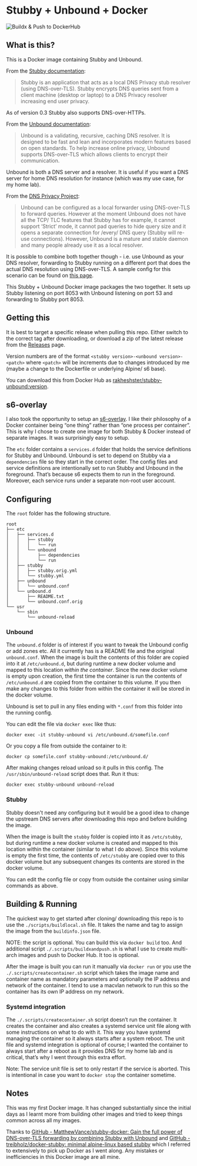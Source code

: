 # Stubby + Unbound + Docker
![Buildx & Push to DockerHub](https://github.com/rakheshster/docker-stubby-unbound/workflows/Buildx%20&%20Push%20to%20DockerHub/badge.svg)

## What is this?
This is a Docker image containing Stubby and Unbound. 

From the [Stubby documentation](https://dnsprivacy.org/wiki/display/DP/DNS+Privacy+Daemon+-+Stubby):
> Stubby is an application that acts as a local DNS Privacy stub resolver (using DNS-over-TLS). Stubby encrypts DNS queries sent from a client machine (desktop or laptop) to a DNS Privacy resolver increasing end user privacy.

As of version 0.3 Stubby also supports DNS-over-HTTPs.

From the [Unbound documentation](https://nlnetlabs.nl/projects/unbound/about/):
> Unbound is a validating, recursive, caching DNS resolver. It is designed to be fast and lean and incorporates modern features based on open standards. To help increase online privacy, Unbound supports DNS-over-TLS which allows clients to encrypt their communication. 

Unbound is both a DNS server and a resolver. It is useful if you want a DNS server for home DNS resolution for instance (which was my use case, for my home lab).

From the [DNS Privacy Project](https://dnsprivacy.org/wiki/display/DP/About+Stubby):
> Unbound can be configured as a local forwarder using DNS-over-TLS to forward queries. However at the moment Unbound does not have all the TCP/ TLC features that Stubby has for example, it cannot support ‘Strict’ mode, it cannot pad queries to hide query size and it opens a separate connection for /every/ DNS query (Stubby will re-use connections). However, Unbound is a mature and stable daemon and many people already use it as a local resolver. 

It is possible to combine both together though - i.e. use Unbound as your DNS resolver, forwarding to Stubby running on a different port that does the actual DNS resolution using DNS-over-TLS. A sample config for this scenario can be found on [this page](https://dnsprivacy.org/wiki/display/DP/DNS+Privacy+Clients#DNSPrivacyClients-Unbound/Stubbycombination). 

This Stubby + Unbound Docker image packages the two together. It sets up Stubby listening on port 8053 with Unbound listening on port 53 and forwarding to Stubby port 8053.  

## Getting this
It is best to target a specific release when pulling this repo. Either switch to the correct tag after downloading, or download a zip of the latest release from the [Releases](https://github.com/rakheshster/docker-stubby-unbound/releases) page. 

Version numbers are of the format `<stubby version>-<unbound version>-<patch>` where `<patch>` will be increments due to changes introduced by me (maybe a change to the Dockerfile or underlying Alpine/ s6 base). 

You can download this from Docker Hub as [rakheshster/stubby-unbound:version](https://hub.docker.com/repository/docker/rakheshster/stubby-unbound). 

## s6-overlay
I also took the opportunity to setup an [s6-overlay](https://github.com/just-containers/s6-overlay). I like their philosophy of a Docker container being “one thing” rather than “one process per container”. This is why I chose to create one image for both Stubby & Docker instead of separate images. It was surprisingly easy to setup. 

The `etc` folder contains a `services.d` folder that holds the service definitions for Stubby and Unbound. Unbound is set to depend on Stubby via a `dependencies` file so they start in the correct order. The config files and service definitions are intentionally set to run Stubby and Unbound in the foreground. That’s because s6 expects them to run in the foreground. Moreover, each service runs under a separate non-root user account. 


## Configuring
The `root` folder has the following structure. 

```
root
├── etc
│   ├── services.d
│   │   ├── stubby
│   │   │   └── run
│   │   └── unbound
│   │       ├── dependencies
│   │       └── run
│   ├── stubby
│   │   ├── stubby.orig.yml
│   │   └── stubby.yml
│   ├── unbound
│   │   └── unbound.conf
│   └── unbound.d
│       ├── README.txt
│       └── unbound.conf.orig
└── usr
    └── sbin
        └── unbound-reload
```

### Unbound
The `unbound.d` folder is of interest if you want to tweak the Unbound config or add zones etc. All it currently has is a README file and the original `unbound.conf`. When the image is built the contents of this folder are copied into it at `/etc/unbound.d`, but during runtime a new docker volume and mapped to this location *within the container*. Since the new docker volume is empty upon creation, the first time the container is run the contents of `/etc/unbound.d` are copied from the container to this volume. If you then make any changes to this folder from within the container it will be stored in the docker volume. 

Unbound is set to pull in any files ending with `*.conf` from this folder into the running config. 

You can edit the file via `docker exec` like thus: 
```
docker exec -it stubby-unbound vi /etc/unbound.d/somefile.conf
```

Or you copy a file from outside the container to it:
```
docker cp somefile.conf stubby-unbound:/etc/unbound.d/
```

After making changes reload unload so it pulls in this config. The `/usr/sbin/unbound-reload` script does that. Run it thus:
```
docker exec stubby-unbound unbound-reload
```

### Stubby
Stubby doesn't need any configuring but it would be a good idea to change the upstream DNS servers after downloading this repo and before building the image. 

When the image is built the `stubby` folder is copied into it as `/etc/stubby`, but during runtime a new docker volume is created and mapped to this location within the container (similar to what I do above). Since this volume is empty the first time, the contents of `/etc/stubby` are copied over to this docker volume but any subsequent changes its contents are stored in the docker volume. 

You can edit the config file or copy from outside the container using similar commands as above. 

## Building & Running
The quickest way to get started after cloning/ downloading this repo is to use the `./scripts/buildlocal.sh` file. It takes the name and tag to assign the image from the `buildinfo.json` file.

NOTE: the script is optional. You can build this via `docker build` too. And additional script `./.scripts/buildxandpush.sh` is what I use to create multi-arch images and push to Docker Hub. It too is optional. 

After the image is built you can run it manually via `docker run` or you use the `./.scripts/createcontainer.sh` script which takes the image name and container name as mandatory parameters and optionally the IP address and network of the container. I tend to use a macvlan network to run this so the container has its own IP address on my network. 

### Systemd integration
The `./.scripts/createcontainer.sh` script doesn’t run the container. It creates the container and also creates a systemd service unit file along with some instructions on what to do with it. This way you have systemd managing the container so it always starts after a system reboot. The unit file and systemd integration is optional of course; I wanted the container to always start after a reboot as it provides DNS for my home lab and is critical, that’s why I went through this extra effort. 

Note: The service unit file is set to only restart if the service is aborted. This is intentional in case you want to `docker stop` the container sometime. 

## Notes
This was my first Docker image. It has changed substantially since the initial days as I learnt more from building other images and tried to keep things common across all my images. 

Thanks to [GitHub - MatthewVance/stubby-docker: Gain the full power of DNS-over-TLS forwarding by combining Stubby with Unbound](https://github.com/MatthewVance/stubby-docker) and [GitHub - treibholz/docker-stubby: minimal alpine-linux based stubby](https://github.com/treibholz/docker-stubby) which I referred to extensively to pick up Docker as I went along. Any mistakes or inefficiencies in this Docker image are all mine. 
